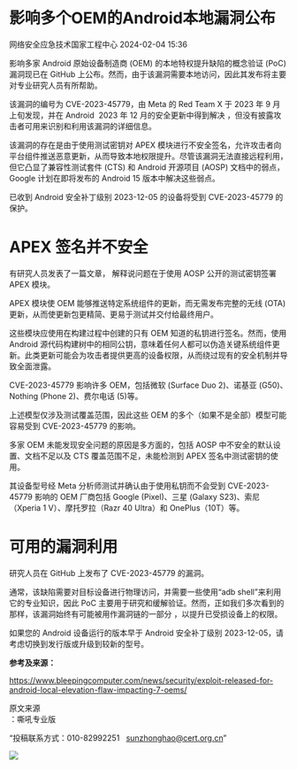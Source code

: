 #  影响多个OEM的Android本地漏洞公布   
 网络安全应急技术国家工程中心   2024-02-04 15:36  
  
影响多家 Android 原始设备制造商 (OEM) 的本地特权提升缺陷的概念验证 (PoC) 漏洞现已在 GitHub 上公布。然而，由于该漏洞需要本地访问，因此其发布将主要对专业研究人员有所帮助。  
  
该漏洞的编号为 CVE-2023-45779，由 Meta 的 Red Team X 于 2023 年 9 月上旬发现，并在 Android  2023 年 12 月的安全更新中得到解决 ，但没有披露攻击者可用来识别和利用该漏洞的详细信息。  
  
该漏洞的存在是由于使用测试密钥对 APEX 模块进行不安全签名，允许攻击者向平台组件推送恶意更新，从而导致本地权限提升。尽管该漏洞无法直接远程利用，但它凸显了兼容性测试套件 (CTS) 和 Android 开源项目 (AOSP) 文档中的弱点，Google 计划在即将发布的 Android 15 版本中解决这些弱点。  
  
已收到 Android 安全补丁级别 2023-12-05 的设备将受到 CVE-2023-45779 的保护。  
# APEX 签名并不安全  
  
有研究人员发表了一篇文章， 解释说问题在于使用 AOSP 公开的测试密钥签署 APEX 模块。  
  
APEX 模块使 OEM 能够推送特定系统组件的更新，而无需发布完整的无线 (OTA) 更新，从而使更新包更精简、更易于测试并交付给最终用户。  
  
这些模块应使用在构建过程中创建的只有 OEM 知道的私钥进行签名。然而，使用 Android 源代码构建树中的相同公钥，意味着任何人都可以伪造关键系统组件更新。此类更新可能会为攻击者提供更高的设备权限，从而绕过现有的安全机制并导致全面泄露。  
  
CVE-2023-45779 影响许多 OEM，包括微软 (Surface Duo 2)、诺基亚 (G50)、Nothing (Phone 2)、费尔电话 (5)等。  
  
上述模型仅涉及测试覆盖范围，因此这些 OEM 的多个（如果不是全部）模型可能容易受到 CVE-2023-45779 的影响。  
  
多家 OEM 未能发现安全问题的原因是多方面的，包括 AOSP 中不安全的默认设置、文档不足以及 CTS 覆盖范围不足，未能检测到 APEX 签名中测试密钥的使用。  
  
其设备型号经 Meta 分析师测试并确认由于使用私钥而不会受到 CVE-2023-45779 影响的 OEM 厂商包括 Google (Pixel)、三星 (Galaxy S23)、索尼（Xperia 1 V）、摩托罗拉（Razr 40 Ultra）和 OnePlus（10T）等。  
# 可用的漏洞利用  
  
研究人员在 GitHub 上发布了 CVE-2023-45779 的漏洞。  
  
通常，该缺陷需要对目标设备进行物理访问，并需要一些使用“adb shell”来利用它的专业知识，因此 PoC 主要用于研究和缓解验证。然而，正如我们多次看到的那样，该漏洞始终有可能被用作漏洞链的一部分 ，以提升已受损设备上的权限。  
  
如果您的 Android 设备运行的版本早于 Android 安全补丁级别 2023-12-05，请考虑切换到发行版或升级到较新的型号。  
  
**参考及来源：**  
  
https://www.bleepingcomputer.com/news/security/exploit-released-for-android-local-elevation-flaw-impacting-7-oems/  
  
  
  
原文来源  
：嘶吼专业版  
  
“投稿联系方式：010-82992251   sunzhonghao@cert.org.cn”  
  
![](https://mmbiz.qpic.cn/mmbiz_jpg/GoUrACT176n1NvL0JsVSB8lNDX2FCGZjW0HGfDVnFao65ic4fx6Rv4qylYEAbia4AU3V2Zz801UlicBcLeZ6gS6tg/640?wx_fmt=jpeg&wxfrom=5&wx_lazy=1&wx_co=1 "")  
  
